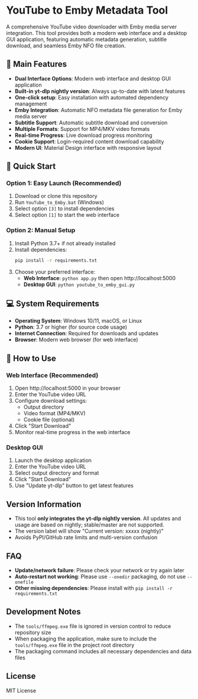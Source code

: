 # YouTube to Emby Metadata Tool

A comprehensive YouTube video downloader with Emby media server integration. This tool provides both a modern web interface and a desktop GUI application, featuring automatic metadata generation, subtitle download, and seamless Emby NFO file creation.

## 🌟 Main Features

- **Dual Interface Options**: Modern web interface and desktop GUI application
- **Built-in yt-dlp nightly version**: Always up-to-date with latest features
- **One-click setup**: Easy installation with automated dependency management
- **Emby Integration**: Automatic NFO metadata file generation for Emby media server
- **Subtitle Support**: Automatic subtitle download and conversion
- **Multiple Formats**: Support for MP4/MKV video formats
- **Real-time Progress**: Live download progress monitoring
- **Cookie Support**: Login-required content download capability
- **Modern UI**: Material Design interface with responsive layout

## 🚀 Quick Start

### Option 1: Easy Launch (Recommended)
1. Download or clone this repository
2. Run `YouTube_to_Emby.bat` (Windows)
3. Select option `[3]` to install dependencies
4. Select option `[1]` to start the web interface

### Option 2: Manual Setup
1. Install Python 3.7+ if not already installed
2. Install dependencies:
   ```bash
   pip install -r requirements.txt
   ```
3. Choose your preferred interface:
   - **Web Interface**: `python app.py` then open http://localhost:5000
   - **Desktop GUI**: `python youtube_to_emby_gui.py`

## 💻 System Requirements

- **Operating System**: Windows 10/11, macOS, or Linux
- **Python**: 3.7 or higher (for source code usage)
- **Internet Connection**: Required for downloads and updates
- **Browser**: Modern web browser (for web interface)

## 🎯 How to Use

### Web Interface (Recommended)
1. Open http://localhost:5000 in your browser
2. Enter the YouTube video URL
3. Configure download settings:
   - Output directory
   - Video format (MP4/MKV)
   - Cookie file (optional)
4. Click "Start Download"
5. Monitor real-time progress in the web interface

### Desktop GUI
1. Launch the desktop application
2. Enter the YouTube video URL
3. Select output directory and format
4. Click "Start Download"
5. Use "Update yt-dlp" button to get latest features

## Version Information

- This tool **only integrates the yt-dlp nightly version**. All updates and usage are based on nightly; stable/master are not supported.
- The version label will show "Current version: xxxxx (nightly)"
- Avoids PyPI/GitHub rate limits and multi-version confusion

## FAQ

- **Update/network failure**: Please check your network or try again later
- **Auto-restart not working**: Please use `--onedir` packaging, do not use `--onefile`
- **Other missing dependencies**: Please install with `pip install -r requirements.txt`

## Development Notes

- The `tools/ffmpeg.exe` file is ignored in version control to reduce repository size
- When packaging the application, make sure to include the `tools/ffmpeg.exe` file in the project root directory
- The packaging command includes all necessary dependencies and data files

## License

MIT License 